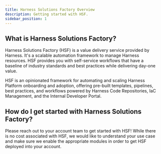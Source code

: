 ```yaml
---
title: Harness Solutions Factory Overview
description: Getting started with HSF.
sidebar_position: 1
---
```


## What is Harness Solutions Factory?
Harness Solutions Factory (HSF) is a value delivery service provided by Harness. It's a scalable automation framework to manage Harness resources. HSF provides you with self-service workflows that have a baseline of industry standards and best practices while delivering day-one value.

HSF is an opinionated framework for automating and scaling Harness Platform onboarding and adoption, offering pre-built templates, pipelines, best practices, and workflows powered by Harness Code Repositories, IaC Management, and the Internal Developer Portal.

## How do I get started with Harness Solutions Factory?
Please reach out to your account team to get started with HSF! While there is no cost associated with HSF, we would like to understand your use case and make sure we enable the appropriate modules in order to get HSF deployed into your account. 
